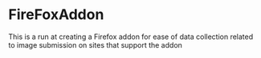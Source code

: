 # FireFoxAddon
This is a run at creating a Firefox addon for ease of data collection related to image submission on sites that support the addon
